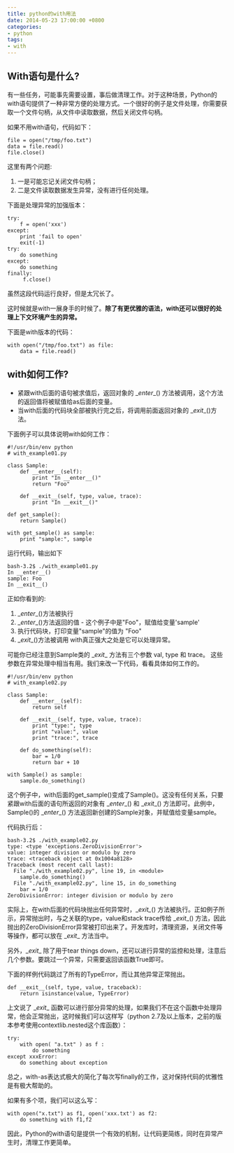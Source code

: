 ```yaml
---
title: python的with用法
date: 2014-05-23 17:00:00 +0800
categories:
- python
tags:
- with
---
```


## With语句是什么?

有一些任务，可能事先需要设置，事后做清理工作。对于这种场景，Python的with语句提供了一种非常方便的处理方式。一个很好的例子是文件处理，你需要获取一个文件句柄，从文件中读取数据，然后关闭文件句柄。

如果不用with语句，代码如下：


	file = open("/tmp/foo.txt")
	data = file.read()
	file.close()

这里有两个问题:
1. 一是可能忘记关闭文件句柄；
2. 二是文件读取数据发生异常，没有进行任何处理。

下面是处理异常的加强版本：

	try:
	    f = open('xxx')
	except:
	    print 'fail to open'
	    exit(-1)
	try:
	    do something
	except:
	    do something
	finally:
	     f.close()

虽然这段代码运行良好，但是太冗长了。

这时候就是with一展身手的时候了。**除了有更优雅的语法，with还可以很好的处理上下文环境产生的异常。**

下面是with版本的代码：

	with open("/tmp/foo.txt") as file:
	    data = file.read()

## with如何工作?

- 紧跟with后面的语句被求值后，返回对象的 \__enter__() 方法被调用，这个方法的返回值将被赋值给as后面的变量。
- 当with后面的代码块全部被执行完之后，将调用前面返回对象的 \__exit__()方法。

下面例子可以具体说明with如何工作：

	#!/usr/bin/env python
	# with_example01.py
	
	class Sample:
	    def __enter__(self):
	        print "In __enter__()"
	        return "Foo"
	
	    def __exit__(self, type, value, trace):
	        print "In __exit__()"
	
	def get_sample():
	    return Sample()
	
	with get_sample() as sample:
	    print "sample:", sample

运行代码，输出如下


	bash-3.2$ ./with_example01.py
	In __enter__()
	sample: Foo
	In __exit__()

正如你看到的:
1.  \__enter__()方法被执行
2.  \__enter__()方法返回的值 - 这个例子中是"Foo"，赋值给变量'sample'
3.  执行代码块，打印变量"sample"的值为 "Foo"
4.  \__exit__()方法被调用 with真正强大之处是它可以处理异常。

可能你已经注意到Sample类的 \__exit__ 方法有三个参数 val, type 和 trace。 这些参数在异常处理中相当有用。我们来改一下代码，看看具体如何工作的。

	#!/usr/bin/env python
	# with_example02.py
	
	class Sample:
	    def __enter__(self):
	        return self
	
	    def __exit__(self, type, value, trace):
	        print "type:", type
	        print "value:", value
	        print "trace:", trace
	
	    def do_something(self):
	        bar = 1/0
	        return bar + 10
	
	with Sample() as sample:
	    sample.do_something()

这个例子中，with后面的get_sample()变成了Sample()。这没有任何关系，只要紧跟with后面的语句所返回的对象有 \__enter__() 和 \__exit__() 方法即可。此例中，Sample()的 \__enter__() 方法返回新创建的Sample对象，并赋值给变量sample。 

代码执行后：

	bash-3.2$ ./with_example02.py
	type: <type 'exceptions.ZeroDivisionError'>
	value: integer division or modulo by zero
	trace: <traceback object at 0x1004a8128>
	Traceback (most recent call last):
	  File "./with_example02.py", line 19, in <module>
	    sample.do_something()
	  File "./with_example02.py", line 15, in do_something
	    bar = 1/0
	ZeroDivisionError: integer division or modulo by zero


实际上，在with后面的代码块抛出任何异常时，\__exit\__() 方法被执行。正如例子所示，异常抛出时，与之关联的type，value和stack trace传给 \__exit__() 方法，因此抛出的ZeroDivisionError异常被打印出来了。开发库时，清理资源，关闭文件等等操作，都可以放在 \__exit__ 方法当中。

另外，\__exit__ 除了用于tear things down，还可以进行异常的监控和处理，注意后几个参数。要跳过一个异常，只需要返回该函数True即可。

下面的样例代码跳过了所有的TypeError，而让其他异常正常抛出。

	def __exit__(self, type, value, traceback):
	    return isinstance(value, TypeError)

上文说了 \__exit__ 函数可以进行部分异常的处理，如果我们不在这个函数中处理异常，他会正常抛出，这时候我们可以这样写（python 2.7及以上版本，之前的版本参考使用contextlib.nested这个库函数）：

	try:
	    with open( "a.txt" ) as f :
	        do something
	except xxxError:
	    do something about exception

总之，with-as表达式极大的简化了每次写finally的工作，这对保持代码的优雅性是有极大帮助的。

如果有多个项，我们可以这么写：

	with open("x.txt") as f1, open('xxx.txt') as f2:
	    do something with f1,f2

因此，Python的with语句是提供一个有效的机制，让代码更简练，同时在异常产生时，清理工作更简单。